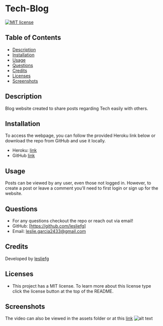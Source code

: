 # Tech-Blog

[![MIT license](https://img.shields.io/badge/License-MIT-blue.svg)](https://lbesson.mit-license.org/)

## Table of Contents
* [Description](#description)
* [Installation](#installation)
* [Usage](#usage)
* [Questions](#questions)
* [Credits](#credits)
* [Licenses](#license)
* [Screenshots](#screenshots)

## Description 
Blog website created to share posts regarding Tech easily with others.

## Installation 
To access the webpage, you can follow the provided Heroku link below or download the repo from GitHub and use it locally.
- Heroku: [link](https://github.com/lesliefg/tech-blog)
- GitHub [link]()

## Usage
Posts can be viewed by any user, even those not logged in. However, to create a post or leave a comment you'll need to first login or sign up for the website.

## Questions
- For any questions checkout the repo or reach out via email!  
- GitHub: [https://github.com/lesliefg]
- Email: leslie.garcia2433@gmail.com

## Credits 
Developed by [lesliefg](https://github.com/lesliefg?tab=repositories)

## Licenses
- This project has a MIT license. To learn more about this license type click the license button at the top of the README.

## Screenshots
The video can also be viewed in the assets folder or at this [link](https://drive.google.com/file/d/1Vo9xELwVSfayPkxcp6DwhU3t_svnc7QV/view)
![alt text](./assets/Tech%20Spot.gif)
